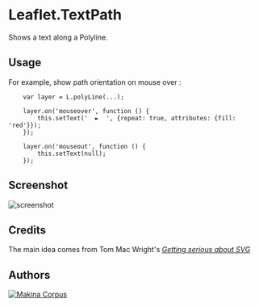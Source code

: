 Leaflet.TextPath
================

Shows a text along a Polyline.

Usage
-----

For example, show path orientation on mouse over :

```
    var layer = L.polyLine(...);
    
    layer.on('mouseover', function () {
        this.setText('  ►  ', {repeat: true, attributes: {fill: 'red'}});
    });

    layer.on('mouseout', function () {
        this.setText(null);
    });
```

Screenshot
----------

![screenshot](https://raw.github.com/makinacorpus/Leaflet.TextPath/master/screenshot.png)

Credits
-------

The main idea comes from Tom Mac Wright's *[Getting serious about SVG](http://mapbox.com/osmdev/2012/11/20/getting-serious-about-svg/)*

Authors
-------

[![Makina Corpus](http://depot.makina-corpus.org/public/logo.gif)](http://makinacorpus.com)
